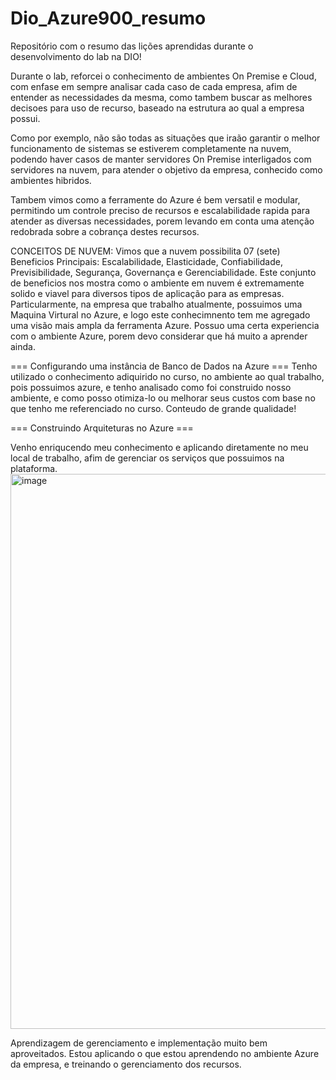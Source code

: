 # Dio_Azure900_resumo
Repositório com o resumo das lições aprendidas durante o desenvolvimento do lab na DIO!

Durante o lab, reforcei o conhecimento de ambientes On Premise e Cloud, com enfase em sempre analisar cada caso de cada empresa, afim de entender as necessidades da mesma, como tambem buscar as melhores decisoes para uso de recurso, baseado na estrutura ao qual a empresa possui.

Como por exemplo, não são todas as situações que iraão garantir o melhor funcionamento de sistemas se estiverem completamente na nuvem, podendo haver casos de manter servidores On Premise interligados com servidores na nuvem, para atender o objetivo da empresa, conhecido como ambientes hibridos.

Tambem vimos como a ferramente do Azure é bem versatil e modular, permitindo um controle preciso de recursos e escalabilidade rapida para atender as diversas necessidades, porem levando em conta uma atenção redobrada sobre a cobrança destes recursos.


CONCEITOS DE NUVEM:
Vimos que a nuvem possibilita 07 (sete) Beneficios Principais: Escalabilidade, Elasticidade, Confiabilidade, Previsibilidade, Segurança, Governança e Gerenciabilidade. Este conjunto de beneficios nos mostra como o ambiente em nuvem é extremamente solido e viavel para diversos tipos de aplicação para as empresas. Particularmente, na empresa que trabalho atualmente, possuimos uma Maquina Virtural no Azure, e logo este conhecimnento tem me agregado uma visão mais ampla da ferramenta Azure.
Possuo uma certa experiencia com o ambiente Azure, porem devo considerar que há muito a aprender ainda.


=== Configurando uma instância de Banco de Dados na Azure ===
Tenho utilizado o conhecimento adiquirido no curso, no ambiente ao qual trabalho, pois possuimos azure, e tenho analisado como foi construido nosso ambiente, e como posso otimiza-lo ou melhorar seus custos com base no que tenho me referenciado no curso.
Conteudo de grande qualidade!

=== Construindo Arquiteturas no Azure ===

Venho enriqucendo meu conhecimento e aplicando diretamente no meu local de trabalho, afim de gerenciar os serviços que possuimos na plataforma.
<img width="1907" height="888" alt="image" src="https://github.com/user-attachments/assets/4d65eabe-161f-4ebf-a7fa-55a29926602a" />

Aprendizagem de gerenciamento e implementação muito bem aproveitados.
Estou aplicando o que estou aprendendo no ambiente Azure da empresa, e treinando o gerenciamento dos recursos. 
